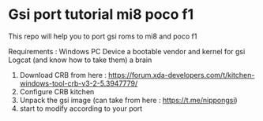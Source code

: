 # Gsi port tutorial mi8 poco f1
 This repo will help you to port gsi roms to mi8 and poco f1
 
 Requirements : 
 Windows PC
 Device 
 a bootable vendor and kernel for gsi 
 Logcat (and know how to take them) 
 a brain 
 
 1. Download CRB from here : https://forum.xda-developers.com/t/kitchen-windows-tool-crb-v3-2-5.3947779/
 2. Configure CRB kitchen
 3. Unpack the gsi image (can take from here : https://t.me/nippongsi)
 4. start to modify according to your port 